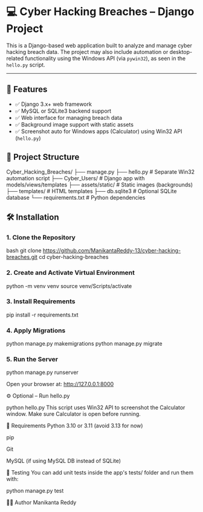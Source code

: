 # 💻 Cyber Hacking Breaches – Django Project

This is a Django-based web application built to analyze and manage cyber hacking breach data. The project may also include automation or desktop-related functionality using the Windows API (via `pywin32`), as seen in the `hello.py` script.

---

## 🚀 Features

- ✅ Django 3.x+ web framework
- ✅ MySQL or SQLite3 backend support
- ✅ Web interface for managing breach data
- ✅ Background image support with static assets
- ✅ Screenshot auto for Windows apps (Calculator) using Win32 API (`hello.py`)

## 🧰 Project Structure
Cyber_Hacking_Breaches/
├── manage.py
├── hello.py # Separate Win32 automation script
├── Cyber_Users/ # Django app with models/views/templates
├── assets/static/ # Static images (backgrounds)
├── templates/ # HTML templates
├── db.sqlite3 # Optional SQLite database
└── requirements.txt # Python dependencies

## 🛠 Installation

### 1. Clone the Repository

bash
git clone https://github.com/ManikantaReddy-13/cyber-hacking-breaches.git
cd cyber-hacking-breaches

### 2. Create and Activate Virtual Environment

python -m venv venv
source venv/Scripts/activate

### 3. Install Requirements

pip install -r requirements.txt

### 4. Apply Migrations

python manage.py makemigrations
python manage.py migrate

### 5. Run the Server

python manage.py runserver

Open your browser at: http://127.0.0.1:8000

⚙️ Optional – Run hello.py

python hello.py
This script uses Win32 API to screenshot the Calculator window. Make sure Calculator is open before running.

🛑 Requirements
Python 3.10 or 3.11 (avoid 3.13 for now)

pip

Git

MySQL (if using MySQL DB instead of SQLite)

🧪 Testing
You can add unit tests inside the app's tests/ folder and run them with:

python manage.py test

👨‍💻 Author
Manikanta Reddy
